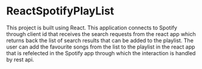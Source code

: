 # ReactSpotifyPlayList

This project is built using React.
This application connects to Spotify through client id that receives the search requests from the react app which returns back the list of search results that can be added to the playlist. The user can add the favourite songs from the list to the playlist in the react app that is refelected in the Spotify app through which the interaction is handled by rest api.
